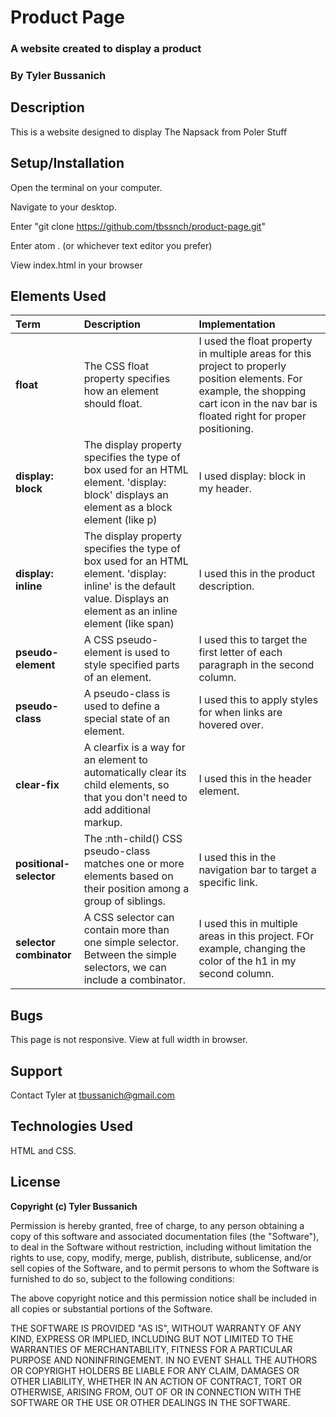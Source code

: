 # Product Page
### A website created to display a product
### **By Tyler Bussanich**

## Description

This is a website designed to display The Napsack from Poler Stuff

## Setup/Installation

Open the terminal on your computer.

Navigate to your desktop.

Enter "git clone https://github.com/tbssnch/product-page.git"

Enter atom . (or whichever text editor you prefer)

View index.html in your browser


## Elements Used

| Term | Description | Implementation |
| :-------------     | :------------- | :------------- |
| **float** | The CSS float property specifies how an element should float. | I used the float property in multiple areas for this project to properly position elements. For example, the shopping cart icon in the nav bar is floated right for proper positioning. |
| **display: block** | The display property specifies the type of box used for an HTML element. 'display: block' displays an element as a block element (like p) | I used display: block in my header. |
| **display: inline** | The display property specifies the type of box used for an HTML element. 'display: inline' is the default value. Displays an element as an inline element (like span) | I used this in the product description. |
| **pseudo-element** | A CSS pseudo-element is used to style specified parts of an element. | I used this to target the first letter of each paragraph in the second column. |
| **pseudo-class** | A pseudo-class is used to define a special state of an element. | I used this to apply styles for when links are hovered over. |
| **clear-fix** | A clearfix is a way for an element to automatically clear its child elements, so that you don't need to add additional markup. | I used this in the header element. |
| **positional-selector** | The :nth-child() CSS pseudo-class matches one or more elements based on their position among a group of siblings. | I used this in the navigation bar to target a specific link. |
| **selector combinator** | A CSS selector can contain more than one simple selector. Between the simple selectors, we can include a combinator. | I used this in multiple areas in this project. FOr example, changing the color of the h1 in my second column. |



## Bugs

This page is not responsive. View at full width in browser. 

## Support

Contact Tyler at tbussanich@gmail.com

## Technologies Used

HTML and CSS.


## License

**Copyright (c) Tyler Bussanich**

Permission is hereby granted, free of charge, to any person obtaining a copy
of this software and associated documentation files (the "Software"), to deal
in the Software without restriction, including without limitation the rights
to use, copy, modify, merge, publish, distribute, sublicense, and/or sell
copies of the Software, and to permit persons to whom the Software is
furnished to do so, subject to the following conditions:

The above copyright notice and this permission notice shall be included in all
copies or substantial portions of the Software.

THE SOFTWARE IS PROVIDED "AS IS", WITHOUT WARRANTY OF ANY KIND, EXPRESS OR
IMPLIED, INCLUDING BUT NOT LIMITED TO THE WARRANTIES OF MERCHANTABILITY,
FITNESS FOR A PARTICULAR PURPOSE AND NONINFRINGEMENT. IN NO EVENT SHALL THE
AUTHORS OR COPYRIGHT HOLDERS BE LIABLE FOR ANY CLAIM, DAMAGES OR OTHER
LIABILITY, WHETHER IN AN ACTION OF CONTRACT, TORT OR OTHERWISE, ARISING FROM,
OUT OF OR IN CONNECTION WITH THE SOFTWARE OR THE USE OR OTHER DEALINGS IN THE
SOFTWARE.
